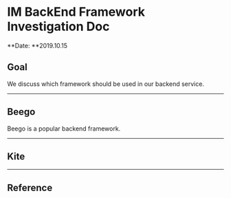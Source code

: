 # IM BackEnd Framework Investigation Doc

**Date: **2019.10.15



## Goal

We discuss which framework should be used in our backend service.

---

## Beego

Beego is a popular backend framework. 

---

## Kite



---

## Reference

